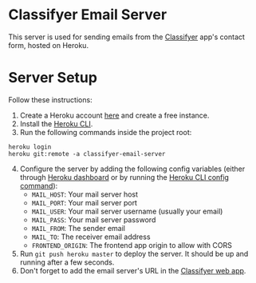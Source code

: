 # Classifyer Email Server

This server is used for sending emails from the [Classifyer](https://classifyer.app) app's contact form, hosted on Heroku.

# Server Setup

Follow these instructions:

  1. Create a Heroku account [here](https://signup.heroku.com/) and create a free instance.
  2. Install the [Heroku CLI](https://devcenter.heroku.com/articles/heroku-command-line).
  3. Run the following commands inside the project root:
  ```
  heroku login
  heroku git:remote -a classifyer-email-server
  ```
  4. Configure the server by adding the following config variables (either through [Heroku dashboard](https://devcenter.heroku.com/articles/config-vars#using-the-heroku-dashboard) or by running the [Heroku CLI config command](https://devcenter.heroku.com/articles/config-vars#using-the-heroku-cli)):  
      - `MAIL_HOST`: Your mail server host
      - `MAIL_PORT`: Your mail server port
      - `MAIL_USER`: Your mail server username (usually your email)
      - `MAIL_PASS`: Your mail server password
      - `MAIL_FROM`: The sender email
      - `MAIL_TO`: The receiver email address
      - `FRONTEND_ORIGIN`: The frontend app origin to allow with CORS
  5. Run `git push heroku master` to deploy the server. It should be up and running after a few seconds.
  6. Don't forget to add the email server's URL in the [Classifyer web app](https://github.com/classifyer/classifyer-web).
